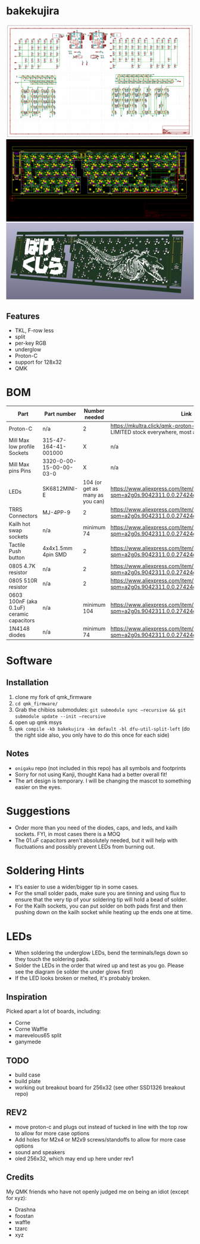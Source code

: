 # bakekujira
![Image of schematic](images/bakekujira_schematic.png)
![Image of pcb](images/bakekujira_pcb.png)
![Image of pcb render](images/bakekujira_pcb_render.png)

## Features
* TKL, F-row less
* split 
* per-key RGB
* underglow
* Proton-C
* support for 128x32
* QMK

# BOM

Part | Part number | Number needed | Link
------------ | ------------- | ------------- | -------------
 Proton-C | n/a | 2 | https://mkultra.click/qmk-proton-c/ note: EXTREMELY LIMITED stock everywhere, most are gone
 Mill Max low profile Sockets | 315-47-164-41-001000 | X | n/a
 Mill Max pins Pins |  3320-0-00-15-00-00-03-0 | X |  n/a
 LEDs | SK6812MINI-E | 104 (or get as many as you can) | https://www.aliexpress.com/item/4000476037223.html?spm=a2g0s.9042311.0.0.27424c4dQxUpgR 
 TRRS Connectors | MJ-4PP-9 | 2 | https://www.aliexpress.com/item/32368285821.html?spm=a2g0s.9042311.0.0.27424c4dQxUpgR 
 Kailh hot swap sockets | n/a | minimum 74 | https://www.aliexpress.com/item/4001051840976.html?spm=a2g0s.9042311.0.0.27424c4dQxUpgR 
 Tactile Push button | 4x4x1.5mm 4pin SMD | 2 | https://www.aliexpress.com/item/1005001328036177.html?spm=a2g0s.9042311.0.0.27424c4d8ExoPG 
 0805 4.7K resistor | n/a | 2 | https://www.aliexpress.com/item/4000906183506.html?spm=a2g0s.9042311.0.0.27424c4d8ExoPG 
 0805 510R resistor | n/a | 2 | https://www.aliexpress.com/item/4000906183506.html?spm=a2g0s.9042311.0.0.27424c4d8ExoPG 
 0603 100nF (aka 0.1uF) ceramic capacitors | n/a | minimum 104 | https://www.aliexpress.com/item/4000193649637.html?spm=a2g0s.9042311.0.0.27424c4d8ExoPG 
 1N4148 diodes | n/a | minimum 74 | https://www.aliexpress.com/item/4000685043735.html?spm=a2g0s.9042311.0.0.27424c4d8ExoPG 
 
# Software

## Installation
1. clone my fork of qmk_firmware
2. `cd qmk_firmware/`
3. Grab the chibios submodules:
   `git submodule sync —recursive && git submodule update --init —recursive`
4. open up qmk msys
5. `qmk compile -kb bakekujira -km default -bl dfu-util-split-left` (do the right side also, you only have to do this once for each side)

## Notes
* `onigaku` repo (not included in this repo) has all symbols and footprints
* Sorry for not using Kanji, thought Kana had a better overall fit!
* The art design is temporary. I will be changing the mascot to something easier on the eyes.

# Suggestions
* Order more than you need of the diodes, caps, and leds, and kailh sockets. FYI, in most cases there is a MOQ
* The 01.uF capacitors aren't absolutely needed, but it will help with fluctuations and possibly prevent LEDs from burning out.

# Soldering Hints
* It's easier to use a wider/bigger tip in some cases.
* For the small solder pads, make sure you are tinning and using flux to ensure that the very tip of your soldering tip will hold a bead of solder.
* For the Kailh sockets, you can put solder on both pads first and then pushing down on the kailh socket while heating up the ends one at time.

# LEDs
* When soldering the underglow LEDs, bend the terminals/legs down so they touch the soldering pads.
* Solder the LEDs in the order that wired up and test as you go. Please see the diagram (ie solder the under glows first)
* If the LED looks broken or melted, it's probably broken.

## Inspiration
Picked apart a lot of boards, including:
* Corne
* Corne Waffle
* marevelous65 split
* ganymede

## TODO
* build case
* build plate
* working out breakout board for 256x32 (see other SSD1326 breakout repo)

## REV2
* move proton-c and plugs out instead of tucked in line with the top row to allow for more case options
* Add holes for M2x4 or M2x9 screws/standoffs to allow for more case options
* sound and speakers
* oled 256x32, which may end up here under rev1

## Credits
My QMK friends who have not openly judged me on being an idiot (except for xyz):
* Drashna
* foostan
* waffle
* tzarc
* xyz
